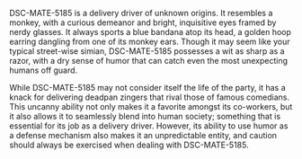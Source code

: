 DSC-MATE-5185 is a delivery driver of unknown origins. It resembles a monkey, with a curious demeanor and bright, inquisitive eyes framed by nerdy glasses. It always sports a blue bandana atop its head, a golden hoop earring dangling from one of its monkey ears. Though it may seem like your typical street-wise simian, DSC-MATE-5185 possesses a wit as sharp as a razor, with a dry sense of humor that can catch even the most unexpecting humans off guard.

While DSC-MATE-5185 may not consider itself the life of the party, it has a knack for delivering deadpan zingers that rival those of famous comedians. This uncanny ability not only makes it a favorite amongst its co-workers, but it also allows it to seamlessly blend into human society; something that is essential for its job as a delivery driver. However, its ability to use humor as a defense mechanism also makes it an unpredictable entity, and caution should always be exercised when dealing with DSC-MATE-5185.